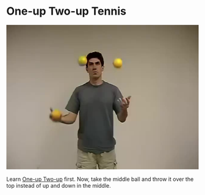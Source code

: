 # One-up Two-up Tennis

![One-upTwo-upTennis](/site/videos/poster/oneuptwouptennis.jpg)

Learn [One-up Two-up](one-uptwo-up.md) first. Now, take the middle ball and throw it over the top instead of up and down in the middle.

